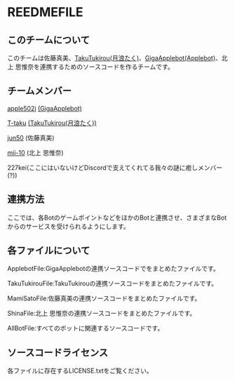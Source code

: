 # REEDMEFILE
## このチームについて

このチームは佐藤真美、[TakuTukirou(月浪たく)](https://github.com/T-taku/New-Takubot/)、[GigaApplebot(Applebot)](https://github.com/apple502j/GigaAppleBot)、北上 思惟奈を連携するためのソースコードを作るチームです。
## チームメンバー

[apple502j](https://github.com/apple502j) [(GigaApplebot)](https://github.com/apple502j/GigaAppleBot)

[T-taku](https://github.com/T-taku) [(TakuTukirou(月浪たく))](https://github.com/T-taku/New-Takubot/)

[jun50](https://github.com/jun50) (佐藤真美)

[mii-10](https://github.com/mii-10) (北上 思惟奈)

227kei(ここにはいないけどDiscordで支えてくれてる我々の謎に癒しメンバー(?))

## 連携方法

ここでは、各BotのゲームポイントなどをほかのBotと連携させ、さまざまなBotからのサービスを受けられるようにします。


## 各ファイルについて

ApplebotFile:GigaApplebotの連携ソースコードでをまとめたファイルです。

TakuTukirouFile:TakuTukirouの連携ソースコードをまとめたファイルです。

MamiSatoFile:佐藤真美の連携ソースコードをまとめたファイルです。

ShinaFile:北上 思惟奈の連携ソースコードをまとめたファイルです。

AllBotFile:すべてのボットに関連するソースコードです。

## ソースコードライセンス

各ファイルに存在するLICENSE.txtをご覧ください。

